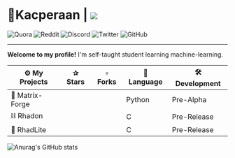 # 🐤Kacperaan | ![](https://komarev.com/ghpvc/?username=kacperaan)
![Quora](https://img.shields.io/badge/Quora-%23B92B27.svg?style=for-the-badge&logo=Quora&logoColor=white)
![Reddit](https://img.shields.io/badge/Reddit-FF4500?style=for-the-badge&logo=reddit&logoColor=white)
![Discord](https://img.shields.io/badge/Discord-%235865F2.svg?style=for-the-badge&logo=discord&logoColor=white)
![Twitter](https://img.shields.io/badge/Twitter-%231DA1F2.svg?style=for-the-badge&logo=Twitter&logoColor=white)
![GitHub](https://img.shields.io/badge/github-%23121011.svg?style=for-the-badge&logo=github&logoColor=white)
___

**Welcome to my profile!**
I'm self-taught student learning machine-learning.

|⚙ My Projects|✰ Stars|♆ Forks|📄 Language|🛠️ Development|
|------------|-----|------|------|------|
|🤖 Matrix-Forge|||Python|Pre-Alpha|
|⛓ Rhadon|||C|Pre-Release|
|🔗 RhadLite|||C|Pre-Release|

 ![Anurag's GitHub stats](https://github-readme-stats.vercel.app/api?username=kacperaan&show_icons=true&theme=dark)
